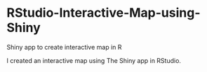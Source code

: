# RStudio-Interactive-Map-using-Shiny
Shiny app to create interactive map in R

I created an interactive map using The Shiny app in RStudio. 
